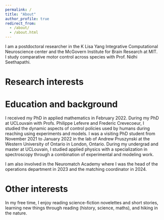 ```yaml
---
permalink: /
title: "About"
author_profile: true
redirect_from: 
  - /about/
  - /about.html
---
```


I am a postdoctoral researcher in the K Lisa Yang Integrative Computational Neuroscience center and the McGovern Institute for Brain Research at MIT. I study comparative motor control across species with Prof. Nidhi Seethapathi.

Research interests
======


Education and background 
======

I received my PhD in applied mathematics in February 2022. During my PhD at UCLouvain with Profs. Philippe Lefevre and Frederic Crevecoeur, I studied the dynamic aspects of control policies used by humans during reaching using experiments and models. I was a visiting PhD student from November 2021 to January 2022 in the lab of Andrew Pruszynski at the Western University of Ontario in London, Ontario. During my undergrad and master at UCLouvain, I studied applied physics with a specialization in spectroscopy through a combination of experimental and modeling work.


I am also involved in the Neuromatch Academy where I was the head of the operations department in 2023 and the matching coordinator in 2024.  



Other interests
======
In my free time, I enjoy reading science-fiction novelettes and short stories, learning new things through reading (history, science, maths), and hiking in the nature.
